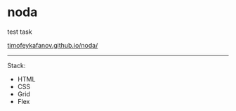 # noda

test task

[timofeykafanov.github.io/noda/](https://timofeykafanov.github.io/noda/)

------

Stack:

* HTML
* CSS
* Grid
* Flex
